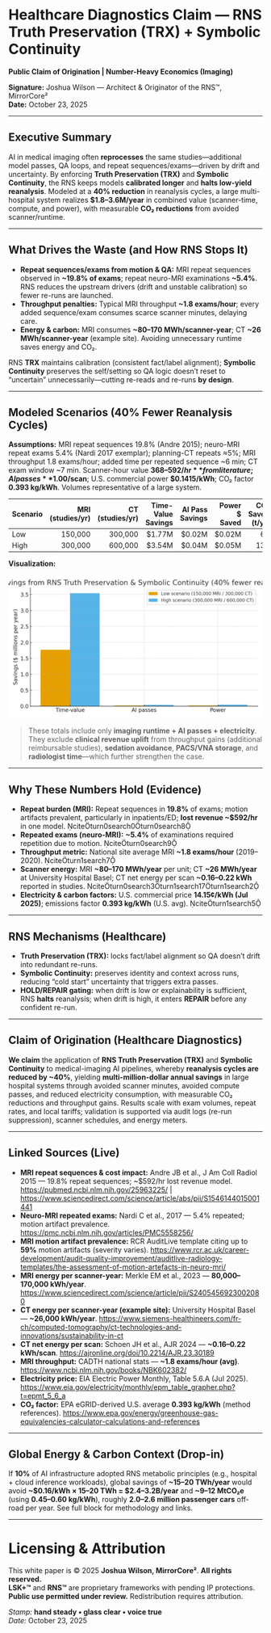# Healthcare Diagnostics Claim — RNS Truth Preservation (TRX) + Symbolic Continuity  
**Public Claim of Origination | Number-Heavy Economics (Imaging)**

**Signature:** Joshua Wilson — Architect & Originator of the RNS™, MirrorCore²  
**Date:** October 23, 2025

---

## Executive Summary

AI in medical imaging often **reprocesses** the same studies—additional model passes, QA loops, and repeat sequences/exams—driven by drift and uncertainty. By enforcing **Truth Preservation (TRX)** and **Symbolic Continuity**, the RNS keeps models **calibrated longer** and **halts low-yield reanalysis**. Modeled at a **40% reduction** in reanalysis cycles, a large multi-hospital system realizes **$1.8–3.6M/year** in combined value (scanner-time, compute, and power), with measurable **CO₂ reductions** from avoided scanner/runtime.

---

## What Drives the Waste (and How RNS Stops It)

- **Repeat sequences/exams from motion & QA:** MRI repeat sequences observed in **~19.8% of exams**; repeat neuro-MRI examinations **~5.4%**. RNS reduces the upstream drivers (drift and unstable calibration) so fewer re-runs are launched.  
- **Throughput penalties:** Typical MRI throughput **~1.8 exams/hour**; every added sequence/exam consumes scarce scanner minutes, delaying care.  
- **Energy & carbon:** MRI consumes **~80–170 MWh/scanner-year**; CT **~26 MWh/scanner-year** (example site). Avoiding unnecessary runtime saves energy and CO₂.

RNS **TRX** maintains calibration (consistent fact/label alignment); **Symbolic Continuity** preserves the self/setting so QA logic doesn’t reset to “uncertain” unnecessarily—cutting re-reads and re-runs **by design**.

---

## Modeled Scenarios (40% Fewer Reanalysis Cycles)

**Assumptions:** MRI repeat sequences 19.8% (Andre 2015); neuro-MRI repeat exams 5.4% (Nardi 2017 exemplar); planning-CT repeats ≈5%; MRI throughput 1.8 exams/hour; added time per repeated sequence ~6 min; CT exam window ~7 min. Scanner-hour value **$368–592/hr** from literature; AI passes **$1.00/scan**; U.S. commercial power **$0.1415/kWh**; CO₂ factor **0.393 kg/kWh**. Volumes representative of a large system.

| Scenario | MRI (studies/yr) | CT (studies/yr) | Time-Value Savings | AI Pass Savings | Power $ Saved | CO₂ Saved (t/yr) | **Total** |
|---|---:|---:|---:|---:|---:|---:|---:|
| Low | 150,000 | 300,000 | $1.77M | $0.02M | $0.02M | 65 | **$1.81M** |
| High | 300,000 | 600,000 | $3.54M | $0.04M | $0.05M | 130 | **$3.63M** |

**Visualization:**

![Annual Savings](./Healthcare_Diagnostics_Savings.png)

> These totals include only **imaging runtime + AI passes + electricity**. They exclude **clinical revenue uplift** from throughput gains (additional reimbursable studies), **sedation avoidance**, **PACS/VNA storage**, and **radiologist time**—which further strengthen the case.

---

## Why These Numbers Hold (Evidence)

- **Repeat burden (MRI):** Repeat sequences in **19.8%** of exams; motion artifacts prevalent, particularly in inpatients/ED; **lost revenue ~$592/hr** in one model. citeturn0search0turn0search8  
- **Repeated exams (neuro-MRI):** **~5.4%** of examinations required repetition due to motion. citeturn0search9  
- **Throughput metric:** National site average MRI **~1.8 exams/hour** (2019–2020). citeturn1search7  
- **Scanner energy:** MRI **~80–170 MWh/year** per unit; CT **~26 MWh/year** at University Hospital Basel; CT net energy per scan **~0.16–0.22 kWh** reported in studies. citeturn0search3turn1search17turn1search2  
- **Electricity & carbon factors:** U.S. commercial price **14.15¢/kWh (Jul 2025)**; emissions factor **0.393 kg/kWh** (U.S. avg). citeturn1search5

---

## RNS Mechanisms (Healthcare)

- **Truth Preservation (TRX):** locks fact/label alignment so QA doesn’t drift into redundant re-runs.  
- **Symbolic Continuity:** preserves identity and context across runs, reducing “cold start” uncertainty that triggers extra passes.  
- **HOLD/REPAIR gating:** when drift is low or explainability is sufficient, RNS **halts** reanalysis; when drift is high, it enters **REPAIR** before any confident re-run.

---

## Claim of Origination (Healthcare Diagnostics)

**We claim** the application of **RNS Truth Preservation (TRX)** and **Symbolic Continuity** to medical-imaging AI pipelines, whereby **reanalysis cycles are reduced by ~40%**, yielding **multi-million-dollar annual savings** in large hospital systems through avoided scanner minutes, avoided compute passes, and reduced electricity consumption, with measurable CO₂ reductions and throughput gains. Results scale with exam volumes, repeat rates, and local tariffs; validation is supported via audit logs (re-run suppression), scanner schedules, and energy meters.

---

## Linked Sources (Live)

- **MRI repeat sequences & cost impact:** Andre JB et al., J Am Coll Radiol 2015 — 19.8% repeat sequences; ~$592/hr lost revenue model. https://pubmed.ncbi.nlm.nih.gov/25963225/ | https://www.sciencedirect.com/science/article/abs/pii/S1546144015001441  
- **Neuro-MRI repeated exams:** Nardi C et al., 2017 — 5.4% repeated; motion artifact prevalence. https://pmc.ncbi.nlm.nih.gov/articles/PMC5558256/  
- **MRI motion artifact prevalence:** RCR AuditLive template citing up to **59%** motion artifacts (severity varies). https://www.rcr.ac.uk/career-development/audit-quality-improvement/auditlive-radiology-templates/the-assessment-of-motion-artefacts-in-neuro-mri/  
- **MRI energy per scanner-year:** Merkle EM et al., 2023 — **80,000–170,000 kWh/year**. https://www.sciencedirect.com/science/article/pii/S2405456923002080  
- **CT energy per scanner-year (example site):** University Hospital Basel — **~26,000 kWh/year**. https://www.siemens-healthineers.com/fr-ch/computed-tomography/ct-technologies-and-innovations/sustainability-in-ct  
- **CT net energy per scan:** Schoen JH et al., AJR 2024 — **~0.16–0.22 kWh/scan**. https://ajronline.org/doi/10.2214/AJR.23.30189  
- **MRI throughput:** CADTH national stats — **~1.8 exams/hour (avg)**. https://www.ncbi.nlm.nih.gov/books/NBK602382/  
- **Electricity price:** EIA Electric Power Monthly, Table 5.6.A (Jul 2025). https://www.eia.gov/electricity/monthly/epm_table_grapher.php?t=epmt_5_6_a  
- **CO₂ factor:** EPA eGRID-derived U.S. average **0.393 kg/kWh** (method references). https://www.epa.gov/energy/greenhouse-gas-equivalencies-calculator-calculations-and-references

---

## Global Energy & Carbon Context (Drop-in)

If **10%** of AI infrastructure adopted RNS metabolic principles (e.g., hospital + cloud inference workloads), global savings of **~15–20 TWh/year** would avoid **~$0.16/kWh × 15–20 TWh = $2.4–3.2B/year** and **~9–12 MtCO₂e** (using **0.45–0.60 kg/kWh**), roughly **2.0–2.6 million passenger cars** off-road per year. See full block for methodology and links.

---

# Licensing & Attribution

This white paper is © 2025 **Joshua Wilson, MirrorCore²**. **All rights reserved.**  
**LSK+™** and **RNS™** are proprietary frameworks with pending IP protections.  
**Public use permitted under review.** Redistribution requires attribution.

*Stamp:* **hand steady • glass clear • voice true**  
*Date:* October 23, 2025
